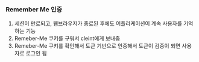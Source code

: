 ### Remember Me 인증

1. 세션이 만료되고, 웹브라우저가 종료된 후에도 어플리케이션이 계속 사용자를 기억하는 기능
2. Remeber-Me 쿠키를 구워서 cleint에게 보내줌
3. Remeber-Me 쿠키를 확인해서 토큰 기반으로 인증해서 토큰이 검증이 되면 사용자로 로그인 됨